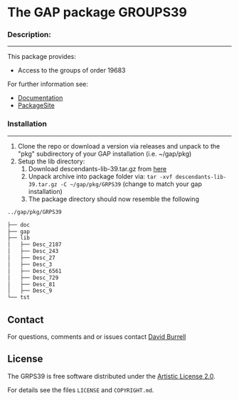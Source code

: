 # The GAP package GROUPS39

### Description:
--------------------

This package provides:

 - Access to the groups of order 19683

For further information see:
   - [Documentation](https://davidburrell.github.io/GRPS39/doc/chap0.html)
   - [PackageSite](https://davidburrell.github.io/GRPS39/)

### Installation
--------------------

1. Clone the repo or download a version via releases and unpack to the "pkg" subdirectory of your GAP installation (i.e. ~/gap/pkg)
2. Setup the lib directory:
	1. Download descendants-lib-39.tar.gz from [here](https://www.dropbox.com/s/2c57hkan7v4u97q/descendants-lib-39.tar.gz?dl=0)
	2. Unpack archive into package folder via:
	 `tar -xvf descendants-lib-39.tar.gz -C ~/gap/pkg/GRPS39` 
	 (change to match your gap installation)
	3. The package directory should now resemble the following

```bash
../gap/pkg/GRPS39

├── doc
├── gap
├── lib
│   ├── Desc_2187
│   ├── Desc_243
│   ├── Desc_27
│   ├── Desc_3
│   ├── Desc_6561
│   ├── Desc_729
│   ├── Desc_81
│   ├── Desc_9
└── tst
```
## Contact
For questions, comments and or issues contact [David Burrell](Davidburrell@ufl.edu)


## License
The GRPS39 is free software distributed under the [Artistic License 2.0](https://opensource.org/licenses/Artistic-2.0).

For details see the files `LICENSE` and `COPYRIGHT.md`.

